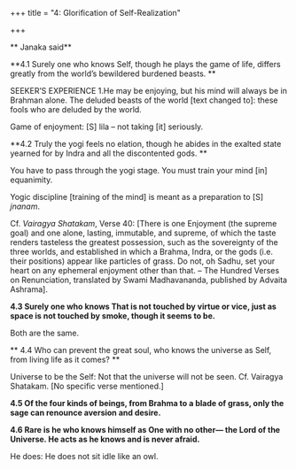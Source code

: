 +++
title = "4: Glorification of Self-Realization"

+++

** Janaka  said**

**4.1 Surely one who knows Self, though he  plays the  game of life, differs greatly from the world’s bewildered burdened beasts. **

SEEKER’S EXPERIENCE 1.He may be enjoying, but his mind will always be in Brahman alone. The deluded beasts of the world  [text changed to]: these fools who are deluded by the world.

Game of enjoyment: [S] lila – not taking [it] seriously.

**4.2 Truly the  yogi feels no elation, though he abides in the  exalted  state yearned for by Indra and all  the discontented  gods. **

You have to pass through the yogi stage. You must train your mind [in] equanimity.

Yogic discipline [training of the mind] is meant as a preparation to [S] _jnanam_.

Cf.  _Vairagya Shatakam_,  Verse 40: [There is one Enjoyment (the supreme goal) and one alone, lasting, immutable, and supreme, of which the taste renders tasteless the greatest possession, such as the sovereignty of the three worlds, and established in which a Brahma, Indra, or the gods (i.e. their positions) appear like particles of grass.  Do not, oh Sadhu, set your heart on any ephemeral enjoyment other than that. –   The  Hundred Verses on Renunciation, translated by Swami Madhavananda, published by Advaita Ashrama].

**4.3 Surely one who knows  That is not touched by virtue or vice, just as space is not touched by smoke, though it  seems  to be.**

Both are the same.

** 4.4 Who can prevent the great soul, who knows the universe as Self, from living life as it comes? **

Universe to be the Self:  Not that the universe will not be seen. Cf.  Vairagya Shatakam.  [No specific verse mentioned.]

**4.5 Of the four kinds of beings, from Brahma to a blade of grass, only  the sage can renounce aversion and desire.**

**4.6 Rare is he who knows  himself as One with no other— the Lord of the Universe. He acts as he knows and is never afraid.**

He does:  He does not sit idle like an owl.



